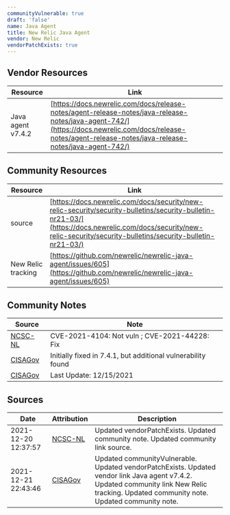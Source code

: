 ```yaml
---
communityVulnerable: true
draft: 'false'
name: Java Agent
title: New Relic Java Agent
vendor: New Relic
vendorPatchExists: true
---
```


## Vendor Resources
| Resource | Link |
| --- | --- |
| Java agent v7.4.2 | [https://docs.newrelic.com/docs/release-notes/agent-release-notes/java-release-notes/java-agent-742/](https://docs.newrelic.com/docs/release-notes/agent-release-notes/java-release-notes/java-agent-742/) |

## Community Resources
| Resource | Link |
| --- | --- |
| source | [https://docs.newrelic.com/docs/security/new-relic-security/security-bulletins/security-bulletin-nr21-03/](https://docs.newrelic.com/docs/security/new-relic-security/security-bulletins/security-bulletin-nr21-03/) |
| New Relic tracking | [https://github.com/newrelic/newrelic-java-agent/issues/605](https://github.com/newrelic/newrelic-java-agent/issues/605) |

## Community Notes
| Source | Note |
| --- | --- |
| [NCSC-NL](https://github.com/NCSC-NL/log4shell/blob/main/software/README.md) | CVE-2021-4104: Not vuln ; CVE-2021-44228: Fix </ul> |
| [CISAGov](https://raw.githubusercontent.com/cisagov/log4j-affected-db/develop/README.md) | Initially fixed in 7.4.1, but additional vulnerability found |
| [CISAGov](https://raw.githubusercontent.com/cisagov/log4j-affected-db/develop/README.md) | Last Update: 12/15/2021 |

## Sources
| Date | Attribution | Description |
| --- | --- | --- |
| 2021-12-20 12:37:57 | [NCSC-NL](https://github.com/NCSC-NL/log4shell/blob/main/software/README.md) | Updated vendorPatchExists. Updated community note. Updated community link source.  |
| 2021-12-21 22:43:46 | [CISAGov](https://raw.githubusercontent.com/cisagov/log4j-affected-db/develop/README.md) | Updated communityVulnerable. Updated vendorPatchExists. Updated vendor link Java agent v7.4.2. Updated community link New Relic tracking. Updated community note. Updated community note.  |
